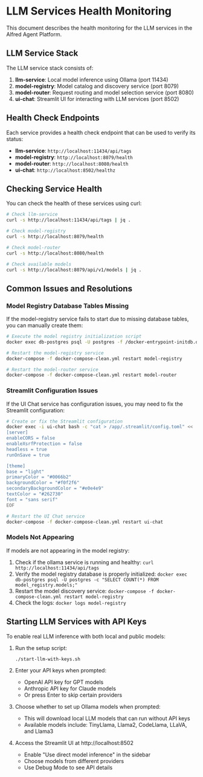 # LLM Services Health Monitoring

This document describes the health monitoring for the LLM services in the Alfred Agent Platform.

## LLM Service Stack

The LLM service stack consists of:

1. **llm-service**: Local model inference using Ollama (port 11434)
2. **model-registry**: Model catalog and discovery service (port 8079)
3. **model-router**: Request routing and model selection service (port 8080)
4. **ui-chat**: Streamlit UI for interacting with LLM services (port 8502)

## Health Check Endpoints

Each service provides a health check endpoint that can be used to verify its status:

- **llm-service**: `http://localhost:11434/api/tags`
- **model-registry**: `http://localhost:8079/health`
- **model-router**: `http://localhost:8080/health`
- **ui-chat**: `http://localhost:8502/healthz`

## Checking Service Health

You can check the health of these services using curl:

```bash
# Check llm-service
curl -s http://localhost:11434/api/tags | jq .

# Check model-registry
curl -s http://localhost:8079/health

# Check model-router
curl -s http://localhost:8080/health

# Check available models
curl -s http://localhost:8079/api/v1/models | jq .
```

## Common Issues and Resolutions

### Model Registry Database Tables Missing

If the model-registry service fails to start due to missing database tables, you can manually create them:

```bash
# Execute the model registry initialization script
docker exec db-postgres psql -U postgres -f /docker-entrypoint-initdb.d/900_model_registry_init.sql

# Restart the model-registry service
docker-compose -f docker-compose-clean.yml restart model-registry

# Restart the model-router service
docker-compose -f docker-compose-clean.yml restart model-router
```

### Streamlit Configuration Issues

If the UI Chat service has configuration issues, you may need to fix the Streamlit configuration:

```bash
# Create or fix the Streamlit configuration
docker exec -i ui-chat bash -c "cat > /app/.streamlit/config.toml" << 'EOF'
[server]
enableCORS = false
enableXsrfProtection = false
headless = true
runOnSave = true

[theme]
base = "light"
primaryColor = "#0066b2"
backgroundColor = "#f0f2f6"
secondaryBackgroundColor = "#e0e4e9"
textColor = "#262730"
font = "sans serif"
EOF

# Restart the UI Chat service
docker-compose -f docker-compose-clean.yml restart ui-chat
```

### Models Not Appearing

If models are not appearing in the model registry:

1. Check if the ollama service is running and healthy: `curl http://localhost:11434/api/tags`
2. Verify the model registry database is properly initialized: `docker exec db-postgres psql -U postgres -c "SELECT COUNT(*) FROM model_registry.models;"`
3. Restart the model discovery service: `docker-compose -f docker-compose-clean.yml restart model-registry`
4. Check the logs: `docker logs model-registry`

## Starting LLM Services with API Keys

To enable real LLM inference with both local and public models:

1. Run the setup script:
   ```
   ./start-llm-with-keys.sh
   ```

2. Enter your API keys when prompted:
   - OpenAI API key for GPT models
   - Anthropic API key for Claude models
   - Or press Enter to skip certain providers

3. Choose whether to set up Ollama models when prompted:
   - This will download local LLM models that can run without API keys
   - Available models include: TinyLlama, Llama2, CodeLlama, LLaVA, and Llama3

4. Access the Streamlit UI at http://localhost:8502
   - Enable "Use direct model inference" in the sidebar
   - Choose models from different providers
   - Use Debug Mode to see API details
